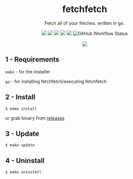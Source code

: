 <div align="center">
  <div>
    <h1>fetchfetch</h1>
    <p>Fetch all of your fetches. written in go.</p>
    <img src="https://img.shields.io/github/license/NikonP/fetchfetch?style=flat-square">
    <img src="https://img.shields.io/github/directory-file-count/NikonP/fetchfetch?style=flat-square">
    <img src="https://img.shields.io/github/last-commit/NikonP/fetchfetch?style=flat-square">
    <img src="https://img.shields.io/github/forks/NikonP/fetchfetch?style=flat-square">
    <img src="https://img.shields.io/github/stars/NikonP/fetchfetch?style=flat-square">
    <img alt="GitHub Workflow Status" src="https://img.shields.io/github/actions/workflow/status/NikonP/fetchfetch/go.yml?branch=main&style=flat-square">
    <br>
    <br>
    <img src="https://user-images.githubusercontent.com/25433108/207963797-ee3d70d5-839d-4040-b99e-12c572427195.png">
</div>
</div>


## 1 - Requirements

`make` - for the installer

`go` - for installing fetchfetch/executing fetchfetch

## 2 - Install

```
$ make install
```

or grab binary from [releases](https://github.com/NikonP/fetchfetch/releases)

## 3 - Update

```
$ make update
```

## 4 - Uninstall

```
$ make uninstall
```

